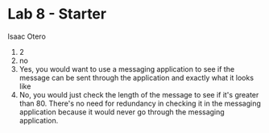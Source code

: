 # Lab 8 - Starter
Isaac Otero
1) 2
2) no
3) Yes, you would want to use a messaging application to see if the message can be sent through the application and exactly what it looks like
4) No, you would just check the length of the message to see if it's greater than 80. There's no need for redundancy in checking it in the messaging application because it would never go through the messaging application. 